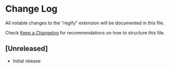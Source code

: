 # Change Log

All notable changes to the "regify" extension will be documented in this file.

Check [Keep a Changelog](http://keepachangelog.com/) for recommendations on how to structure this file.

## [Unreleased]

- Initial release